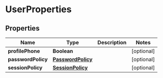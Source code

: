 # UserProperties

## Properties
Name | Type | Description | Notes
------------ | ------------- | ------------- | -------------
**profilePhone** | **Boolean** |  |  [optional]
**passwordPolicy** | [**PasswordPolicy**](PasswordPolicy.md) |  |  [optional]
**sessionPolicy** | [**SessionPolicy**](SessionPolicy.md) |  |  [optional]
